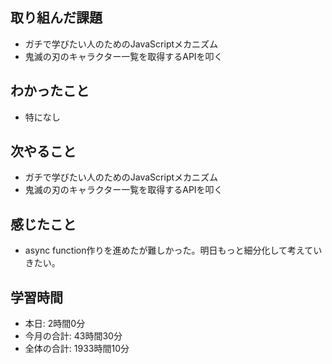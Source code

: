 ## 取り組んだ課題
- ガチで学びたい人のためのJavaScriptメカニズム
- 鬼滅の刃のキャラクター一覧を取得するAPIを叩く
## わかったこと
- 特になし
## 次やること
- ガチで学びたい人のためのJavaScriptメカニズム
- 鬼滅の刃のキャラクター一覧を取得するAPIを叩く
## 感じたこと
- async function作りを進めたが難しかった。明日もっと細分化して考えていきたい。
## 学習時間
- 本日: 2時間0分
- 今月の合計: 43時間30分
- 全体の合計: 1933時間10分
